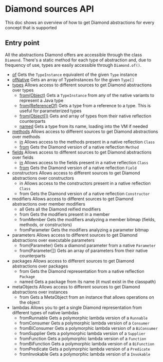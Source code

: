 # Diamond sources API
This doc shows an overview of how to get Diamond abstractions for every concept
that is supported

## Entry point
All the abstractions Diamond offers are accessible through the class `Diamond`.
There's a static method for each type of abstraction and, due to frequency of
use, types are easily accessible through `Diamond.of()`.

- [of](sources/type-sources_api_guide.md#how-to-get-the-diamond-representation-of-a-type-diamondof)
  Gets the `TypeInstance` equivalent of the given `Type` instance
- [ofNative](sources/type-sources_api_guide.md#how-to-get-several-diamond-representation-from-types-at-once-diamondofnative)
  Gets an array of TypeInstances for the given `Type[]`
- [types](sources/type-sources_api_guide.md#types-accessor)
  Allows access to different sources to get Diamond abstractions over types
  - [from(Object)](sources/type-sources_api_guide.md#how-to-get-a-diamond-type-from-any-native-reflection-alternative-typesourcesfromobject)
    Gets a `TypeInstance` from any of the native variants to represent a Java type
  - [from(ReferenceOf)](sources/type-sources_api_guide.md#how-to-get-the-diamond-representation-of-a-generic-parameterized-type-typesourcesfromreferenceof)
    Gets a type from a reference to a type. This is useful for parameterized types
  - [from(Object[])](sources/type-sources_api_guide.md#how-to-get-multiple-type-representations-at-once-typesourcesfromobject)
    Gets and array of types from their native reflection counterparts
  - [named](sources/type-sources_api_guide.md#how-to-get-a-type-by-its-name-typesourcesnamed)
    Gets a type from its name, loading into the VM if needed
- [methods](sources/method-sources_api_guide.md#methods-accessor)
  Allows access to different sources to get Diamond abstractions over methods
  - [in](sources/method-sources_api_guide.md#how-to-get-the-diamond-methods-of-a-class-methodsourcesin)
    Allows access to the methods present in a native reflection `Class`
  - [from](sources/method-sources_api_guide.md#how-to-get-the-diamond-representation-of-a-native-method-methodsourcesfrom)
    Gets the Diamond version of a native reflection `Method`
- [fields](sources/field-sources_api_guide.md#fields-accessor)
  Allows access to different sources to get Diamond abstractions over fields
  - [in](sources/field-sources_api_guide.md#how-to-get-the-diamond-fields-of-a-class-fieldsourcesin)
    Allows access to the fields present in a native reflection `Class`
  - [from](sources/field-sources_api_guide.md#how-to-get-the-diamond-representation-of-a-native-field-fieldsourcesfrom)
    Gets the Diamond version of a native reflection `Field`
- constructors
  Allows access to different sources to get Diamond abstractions over constructors
  - in
    Allows access to the constructors present in a native reflection `Class`
  - from
    Gets the Diamond version of a native reflection `Constructor`
- modifiers
  Allows access to different sources to get Diamond abstractions over member modifiers
  - all
    Gets all the Diamond reified modifiers
  - from
    Gets the modifiers present in a member
  - fromMember
    Gets the modifiers analyzing a member bitmap (fields, methods, or constructors)
  - fromParameter
    Gets the modifiers analyzing a parameter bitmap
- parameters
  Allows access to different sources to get Diamond abstractions over executable parameters
  - from(Parameter)
    Gets a diamond parameter from a native `Parameter`
  - from(Parameter[])
    Gets an array of parameters from their native counterparts
- packages
  Allows access to different sources to get Diamond abstractions over packages
  - from
    Gets the Diamond representation from a native reflection `Package`
  - named
    Gets a package from its name (it must exist in the classpath)
- metaObjects
  Allows access to different sources to get Diamond abstractions over instances
  - from
  Gets a MetaObject from an instance that allows operations on the object
- lambdas
  Allows you to get a single Diamond representation from different types of native lambdas 
  - fromRunnable
    Gets a polymorphic lambda version of a `Runnable` 
  - fromConsumer
    Gets a polymorphic lambda version of a `Consumer`
  - fromBiConsumer
    Gets a polymorphic lambda version of a `BiConsumer`
  - fromSupplier
    Gets a polymorphic lambda version of a `Supplier`
  - fromFunction
    Gets a polymorphic lambda version of a `Function`
  - fromBiFunction
    Gets a polymorphic lambda version of a `BiFunction`
  - fromPredicate
    Gets a polymorphic lambda version of a `Predicate`
  - fromInvokable
    Gets a polymorphic lambda version of a `Invokable`
